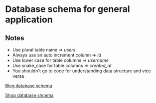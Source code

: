 # Database schema for general application

## Notes
* Use plural table name => *users*
* Always use an  auto increment column => *id*
* Use lower case for table columns => *username*
* Use snake_case for table columns => *created_at*
* You shouldn't go to code for understanding data structure and vice versa


[Blog database schema](./Blog.md) 

[Shop database shcema](./Shop.md) 

